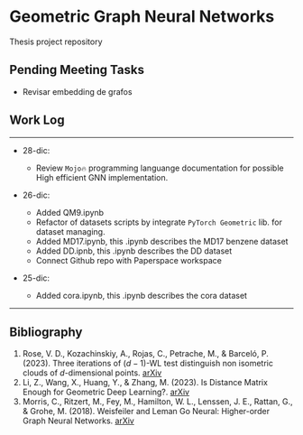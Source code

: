 # Geometric Graph Neural Networks

Thesis project repository

## Pending Meeting Tasks

- Revisar embedding de grafos

## Work Log
***
- 28-dic:
    - Review `Mojo🔥` programming languange documentation for possible High efficient GNN implementation.
      
- 26-dic: 
    - Added QM9.ipynb
    - Refactor of datasets scripts by integrate `PyTorch Geometric` lib. for dataset managing.
    - Added MD17.ipynb, this .ipynb describes the MD17 benzene dataset
    - Added DD.ipnb, this .ipynb describes the DD dataset
    - Connect Github repo with Paperspace workspace

- 25-dic:
    - Added cora.ipynb, this .ipynb describes the cora dataset

***

## Bibliography

1. Rose, V. D., Kozachinskiy, A., Rojas, C., Petrache, M., & Barceló, P. (2023). Three iterations of $(d-1)$-WL test distinguish non isometric clouds of $d$-dimensional points. [arXiv](https://doi.org/10.48550/ARXIV.2303.12853)
2. Li, Z., Wang, X., Huang, Y., & Zhang, M. (2023). Is Distance Matrix Enough for Geometric Deep Learning?. [arXiv](https://doi.org/10.48550/ARXIV.2302.05743)
3. Morris, C., Ritzert, M., Fey, M., Hamilton, W. L., Lenssen, J. E., Rattan, G., & Grohe, M. (2018). Weisfeiler and Leman Go Neural: Higher-order Graph Neural Networks. [arXiv](https://doi.org/10.48550/ARXIV.1810.02244)
